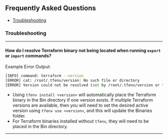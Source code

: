 ## Frequently Asked Questions
* [Troubleshooting](https://github.com/databrickslabs/databricks-sync/blob/master/docs/faq.md#troubleshooting)

### Troubleshooting

---

#### How do I resolve Terraform binary not being located when running `export` or `import` commands?

Example Error Output:
```bash
[INFO] command: terraform --version
[ERROR] cat: /root/.tfenv/version: No such file or directory
[ERROR] Version could not be resolved (set by /root/.tfenv/version or tfenv use <version>) Traceback (most recent call last): File "/usr/local/bin/databricks-sync", line 8, in <module> sys.exit(cli())
```

* Using `tfenv install <version>` will automatically place the Terraform binary in the Bin directory if one version exists. If multiple Terraform versions are available, then you will need to set the desired active version using `tfenv use <version>`, and this will update the Binaries folder.
* For Terraform binaries installed without `tfenv`, they will need to be placed in the Bin directory.
---